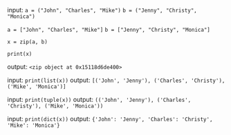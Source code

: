 
input:
`a = ("John", "Charles", "Mike")`
`b = ("Jenny", "Christy", "Monica")`

`a = ["John", "Charles", "Mike"]`
`b = ["Jenny", "Christy", "Monica"]`

`x = zip(a, b)`

`print(x)`

output:
`<zip object at 0x15118d6de400>`




input:
`print(list(x))`
output:
`[('John', 'Jenny'), ('Charles', 'Christy'), ('Mike', 'Monica')]`

input:
`print(tuple(x))`
output:
`(('John', 'Jenny'), ('Charles', 'Christy'), ('Mike', 'Monica'))`

input:
`print(dict(x))`
output: 
`{'John': 'Jenny', 'Charles': 'Christy', 'Mike': 'Monica'}`